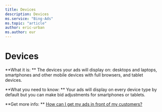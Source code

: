 ```yaml
---
title: Devices
description: Devices
ms.service: "Bing-Ads"
ms.topic: "article"
author: eric-urban
ms.author: eur
---
```


# Devices

**What it is: ** The devices your ads will display on: desktops and laptops, smartphones and other mobile devices with full browsers, and tablet devices.

**What you need to know: ** Your ads will display on every device type by default but you can make bid adjustments for smartphones or tablets.

**Get more info: **    [How can I get my ads in front of my customers?](../hlp_BA_CONC_Targeting.md)


